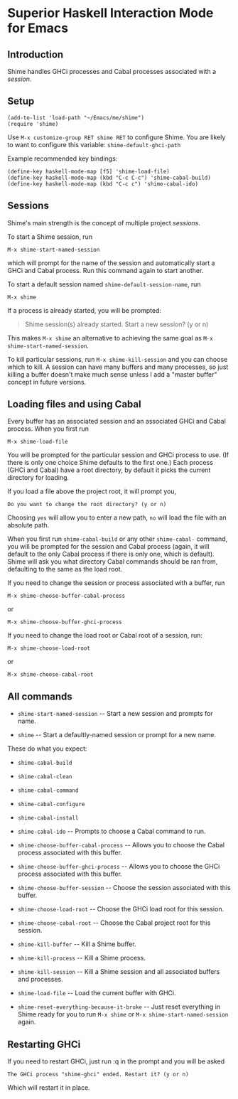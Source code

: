 # Superior Haskell Interaction Mode for Emacs

## Introduction

Shime handles GHCi processes and Cabal processes associated with a
*session*.

## Setup

    (add-to-list 'load-path "~/Emacs/me/shime")
    (require 'shime)

Use `M-x customize-group RET shime RET` to configure Shime. You are
likely to want to configure this variable: `shime-default-ghci-path`

Example recommended key bindings:

    (define-key haskell-mode-map [f5] 'shime-load-file)
    (define-key haskell-mode-map (kbd "C-c C-c") 'shime-cabal-build)
    (define-key haskell-mode-map (kbd "C-c c") 'shime-cabal-ido)

## Sessions

Shime's main strength is the concept of multiple project *sessions*.

To start a Shime session, run

    M-x shime-start-named-session

which will prompt for the name of the session and automatically start
a GHCi and Cabal process. Run this command again to start another.

To start a default session named `shime-default-session-name`, run

    M-x shime

If a process is already started, you will be prompted:

> Shime session(s) already started. Start a new session? (y or n)

This makes `M-x shime` an alternative to achieving the same goal as
`M-x shime-start-named-session`.

To kill particular sessions, run `M-x shime-kill-session` and you can
choose which to kill. A session can have many buffers and many
processes, so just killing a buffer doesn't make much sense unless I
add a "master buffer" concept in future versions.

## Loading files and using Cabal

Every buffer has an associated session and an associated GHCi and
Cabal process. When you first run

    M-x shime-load-file

You will be prompted for the particular session and GHCi process to
use. (If there is only one choice Shime defaults to the first one.)
Each process (GHCi and Cabal) have a root directory, by default it
picks the current directory for loading.

If you load a file above the project root, it will prompt you,

    Do you want to change the root directory? (y or n) 

Choosing `yes` will allow you to enter a new path, `no` will load
the file with an absolute path.

When you first run `shime-cabal-build` or any other `shime-cabal-`
command, you will be prompted for the session and Cabal process
(again, it will default to the only Cabal process if there is only
one, which is default). Shime will ask you what directory Cabal
commands should be ran from, defaulting to the same as the load root.

If you need to change the session or process associated with a buffer,
run

    M-x shime-choose-buffer-cabal-process

or

    M-x shime-choose-buffer-ghci-process

If you need to change the load root or Cabal root of a session, run:

    M-x shime-choose-load-root

or

    M-x shime-choose-cabal-root

## All commands

* `shime-start-named-session` -- Start a new session and prompts for name.

* `shime` -- Start a defaultly-named session or prompt for a new name.

These do what you expect:

* `shime-cabal-build`
* `shime-cabal-clean`
* `shime-cabal-command`
* `shime-cabal-configure`
* `shime-cabal-install`

* `shime-cabal-ido` -- Prompts to choose a Cabal command to run.

* `shime-choose-buffer-cabal-process` -- Allows you to choose the
  Cabal process associated with this buffer.

* `shime-choose-buffer-ghci-process` -- Allows you to choose the GHCi
  process associated with this buffer.

* `shime-choose-buffer-session` -- Choose the session associated with
  this buffer.

* `shime-choose-load-root` -- Choose the GHCi load root for this
  session.

* `shime-choose-cabal-root` -- Choose the Cabal project root for this
  session.

* `shime-kill-buffer` -- Kill a Shime buffer.

* `shime-kill-process` -- Kill a Shime process.

* `shime-kill-session` -- Kill a Shime session and all associated
  buffers and processes.

* `shime-load-file` -- Load the current buffer with GHCi.

* `shime-reset-everything-because-it-broke` -- Just reset everything
  in Shime ready for you to run `M-x shime` or `M-x
  shime-start-named-session` again.

## Restarting GHCi

If you need to restart GHCi, just run :q in the prompt and you will be
asked

    The GHCi process "shime-ghci" ended. Restart it? (y or n)

Which will restart it in place.
